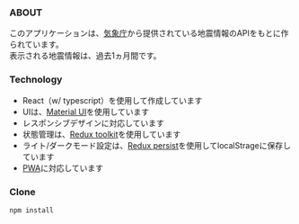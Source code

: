 ### ABOUT
このアプリケーションは、[気象庁](https://www.jma.go.jp/jma/index.html)から提供されている地震情報のAPIをもとに作られています。
<br>
表示される地震情報は、過去1ヵ月間です。

### Technology
* React（w/ typescript）を使用して作成しています
* UIは、[Material UI](https://material-ui.com/getting-started/installation/)を使用しています
* レスポンシブデザインに対応しています
* 状態管理は、[Redux toolkit](https://redux-toolkit.js.org/)を使用しています
* ライト/ダークモード設定は、[Redux persist](https://redux-toolkit.js.org/usage/usage-guide#use-with-redux-persist)を使用してlocalStrageに保存しています
* [PWA](https://qiita.com/nemutas/items/8b7d22d4e44d659ef4eb)に対応しています

### Clone
```
npm install
```
